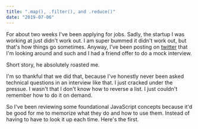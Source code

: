 ```yaml
---
title: ".map(), .filter(), and .reduce()"
date: "2019-07-06"
---
```


For about two weeks I've been applying for jobs. Sadly, the startup I was working at just didn't work out. I am super bummed it didn't work out, but that's how things go sometimes. Anyway, I've been posting on [twitter](https://twitter.com/pickleat) that I'm looking around and such and I had a friend offer to do a mock interview. 

Short story, he absolutely roasted me.

I'm so thankful that we did that, because I've honestly never been asked technical questions in an interview like that. I just cracked under the pressue. I wasn't that I don't know how to reverse a list. I just couldn't remember how to do it on demand.

So I've been reviewing some foundational JavaScript concepts because it'd be good for me to memorize what they do and how to use them. Instead of having to have to look it up each time. Here's the first.


